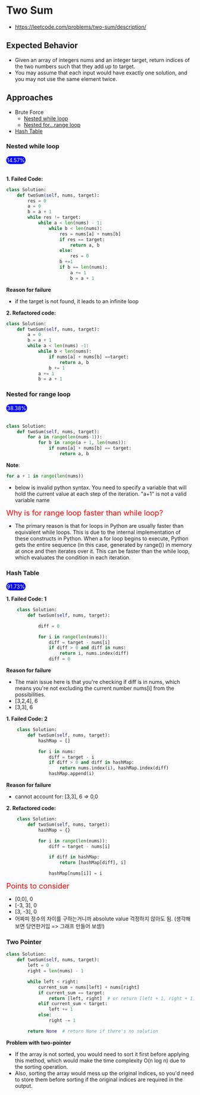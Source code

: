 # Two Sum

- https://leetcode.com/problems/two-sum/description/

## Expected Behavior

- Given an array of integers nums and an integer target, return indices of the two numbers such that they add up to target.
- You may assume that each input would have exactly one solution, and you may not use the same element twice.

## Approaches

- Brute Force
  - [Nested while loop](#nested-while-loop)
  - [Nested for...range loop](#nested-for-range-loop)
- [Hash Table](#hash-table)

### Nested while loop

<span style="display: inline-block; background-color: blue; border-radius: 800px; padding:2px; color: white;">
    14.57%
</span>

<br>
<br>

**1. Failed Code:**

```python
class Solution:
    def twoSum(self, nums, target):
        res = 0
        a = 0
        b = a + 1
        while res != target:
            while a < len(nums) - 1:
                while b < len(nums):
                    res = nums[a] + nums[b]
                    if res == target:
                        return a, b
                    else:
                        res = 0
                    b +=1
                    if b == len(nums):
                        a += 1
                        b = a + 1
```

**Reason for failure**

- if the target is not found, it leads to an infinite loop

**2. Refactored code:**

```python
class Solution:
    def twoSum(self, nums, target):
        a = 0
        b = a + 1
        while a < len(nums) -1:
            while b < len(nums):
                if nums[a] + nums[b] ==target:
                    return a, b
                b += 1
            a += 1
            b = a + 1
```

### Nested for range loop

<span style="display: inline-block; background-color: blue; border-radius: 800px; padding:2px; color: white;">
    38.38%
</span>

<br>
<br>

```python
class Solution:
    def twoSum(self, nums, target):
        for a in range(len(nums-1)):
            for b in range(a + 1, len(nums)):
                if nums[a] + nums[b] == target:
                    return a, b

```

**Note**:

```python
for a + 1 in range(len(nums))
```

- below is invalid python syntax. You need to specify a variable that will hold the current value at each step of the iteration. "a+1" is not a valid variable name

<span style="color: red; font-size: 20px">Why is for range loop faster than while loop?</span>

- The primary reason is that for loops in Python are usually faster than equivalent while loops. This is due to the internal implementation of these constructs in Python. When a for loop begins to execute, Python gets the entire sequence (in this case, generated by range()) in memory at once and then iterates over it. This can be faster than the while loop, which evaluates the condition in each iteration.

### Hash Table

<span style="display: inline-block; background-color: blue; border-radius: 800px; padding:2px; color: white;">
    91.73%
</span>

**1. Failed Code: 1**

```python
    class Solution:
        def twoSum(self, nums, target):

            diff = 0

            for i in range(len(nums)):
                diff = target - nums[i]
                if diff > 0 and diff in nums:
                    return i, nums.index(diff)
                diff = 0
```

**Reason for failure**

- The main issue here is that you're checking if diff is in nums, which means you're not excluding the current number nums[i] from the possibilities.
- [3,2,4], 6
- [3,3], 6

**1. Failed Code: 2**

```python
    class Solution:
        def twoSum(self, nums, target):
            hashMap = []

            for i in nums:
                diff = target - i
                if diff > 0 and diff in hashMap:
                    return nums.index(i), hashMap.index(diff)
                hashMap.append(i)
```

**Reason for failure**

- cannot account for: [3,3], 6 => 0,0

**2. Refactored code:**

```python
    class Solution:
        def twoSum(self, nums, target):
            hashMap = {}

            for i in range(len(nums)):
                diff = target - nums[i]

                if diff in hashMap:
                    return [hashMap[diff], i]

                hashMap[nums[i]] = i
```

<span style="color: red; font-size: 20px">Points to consider</span>

- [0,0], 0
- [-3, 3], 0
- [3, -3], 0
- 어짜피 정수의 차이를 구하는거니까 absolute value 걱정하지 않아도 됨. (생각해보면 당연한거임 => 그래프 만들어 보셈!)

### Two Pointer

```python
class Solution:
    def twoSum(self, nums, target):
        left = 0
        right = len(nums) - 1

        while left < right:
            current_sum = nums[left] + nums[right]
            if current_sum == target:
                return [left, right]  # or return [left + 1, right + 1] if not 0-indexed
            elif current_sum < target:
                left += 1
            else:
                right -= 1

        return None  # return None if there's no solution
```

**Problem with two-pointer**

- If the array is not sorted, you would need to sort it first before applying this method, which would make the time complexity O(n log n) due to the sorting operation.
- Also, sorting the array would mess up the original indices, so you'd need to store them before sorting if the original indices are required in the output.
